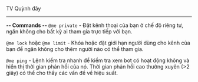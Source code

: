 TV Quỳnh đây
** **
**-- Commands --**
`@me private` - Đặt kênh thoại của bạn ở chế độ riêng tư, ngăn không cho bất kỳ ai tham gia trực tiếp với bạn.

`@me lock` hoặc `@me limit` - Khóa hoặc đặt giới hạn người dùng cho kênh của bạn để ngăn không cho thêm người nào có thể tham gia.

`@me ping` - Lệnh kiểm tra nhanh để kiểm tra xem bot có hoạt động không và hiển thị thời gian phản hồi của nó. Thời gian phản hồi cao thường xuyên (>2 giây) có thể cho thấy các vấn đề về hiệu suất.